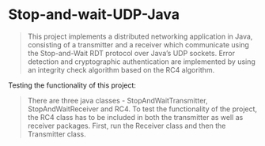 # Stop-and-wait-UDP-Java
> This project implements a distributed networking application in Java, consisting of a transmitter and a receiver which communicate using the Stop-and-Wait RDT protocol over Java’s UDP sockets.
> Error detection and cryptographic authentication are implemented by using an integrity check algorithm based on the RC4 algorithm.

Testing the functionality of this project:

> There are three java classes - StopAndWaitTransmitter, StopAndWaitReceiver and RC4. To test the functionality of the project, the RC4 class has to be included in both the transmitter as well as receiver packages. 
> First, run the Receiver class and then the Transmitter class.


